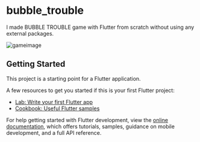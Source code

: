 # bubble_trouble


I made BUBBLE TROUBLE game with Flutter from scratch without using any external packages.

![gameimage](https://user-images.githubusercontent.com/123383795/219375820-b674f1b2-d06b-4fd4-97c7-73c4af715943.png)


## Getting Started

This project is a starting point for a Flutter application.

A few resources to get you started if this is your first Flutter project:

- [Lab: Write your first Flutter app](https://docs.flutter.dev/get-started/codelab)
- [Cookbook: Useful Flutter samples](https://docs.flutter.dev/cookbook)

For help getting started with Flutter development, view the
[online documentation](https://docs.flutter.dev/), which offers tutorials,
samples, guidance on mobile development, and a full API reference.
